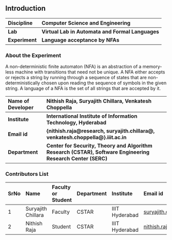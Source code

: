 ## Introduction


<b>Discipline | <b> Computer Science and Engineering
:--|:--|
<b> Lab | <b> Virtual Lab in Automata and Formal Languages
<b> Experiment|     <b> Language acceptance by NFAs

### About the Experiment 

A non-deterministic finite automaton (NFA) is an abstraction of a memory-less machine with transitions that need not be unique. A NFA either accepts or rejects a string by running through a sequence of states that are non-deterministically chosen upon reading the sequence of symbols in the given string. A language of a NFA is the set of all strings that are accepted by it.



<b>Name of Developer | <b> Nithish Raja, Suryajith Chillara, Venkatesh Choppella 
:--|:--|
<b> Institute | <b> International Institute of Information Technology, Hyderabad
<b> Email id|     <b> {nithish.raja@research, suryajith.chillara@, venkatesh.choppella@}.iiit.ac.in
<b> Department |  <b> Center for Security, Theory and Algorithm Research (CSTAR), Software Engineering Research Center (SERC)

### Contributors List

SrNo | Name | Faculty or Student | Department| Institute | Email id
:--|:--|:--|:--|:--|:--|
1 | Suryajith Chillara | Faculty | CSTAR | IIIT Hyderabad | suryajith.chillara@iiit.ac.in
2 | Nithish Raja | Student | CSTAR | IIIT Hyderabad | nithish.raja@research.iiit.ac.in
